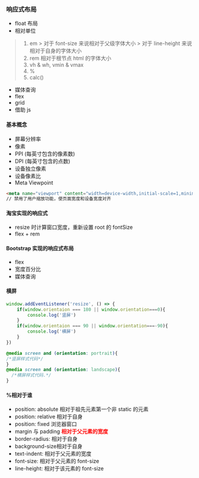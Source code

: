 ### 响应式布局

- float 布局
- 相对单位

> 1. em
	>  对于 font-size 来说相对于父级字体大小
	> 对于 line-height 来说相对于自身的字体大小
> 2. rem 相对于根节点 html 的字体大小
> 3. vh & wh, vmin & vmax
> 4. %
> 5. calc()
- 媒体查询
- flex
- grid
- 借助 js


#### 基本概念
- 屏幕分辨率
- 像素
- PPI (每英寸包含的像素数)
- DPI (每英寸包含的点数)
- 设备独立像素
- 设备像素比
- Meta Viewpoint
 
 ``` html
 <meta name="viewport" content="width=device-width,initial-scale=1,minimum-scale=1,maximum-scale=1,user-scalable=no,viewport-fit=cover">
// 禁用了用户缩放功能，使页面宽度和设备宽度对齐
 ```

 #### 淘宝实现的响应式
- resize 时计算窗口宽度，重新设置 root 的 fontSize 
- flex + rem

#### Bootstrap 实现的响应式布局
- flex
- 宽度百分比
- 媒体查询


#### 横屏
```javascript
window.addEventListener('resize', () => {
	if(window.orientaion === 180 || window.orientation===0){
		console.log('竖屏')
	}
	if(window.orientaion === 90 || window.orientation===-90){
		console.log('横屏')
	}
})
```

```css
@media screen and (orientation: portrait){
/*竖屏样式代码*/
}
@media screen and (orientation: landscape){
  /*横屏样式代码.*/
}
```


#### %相对于谁
- position: absolute 相对于祖先元素第一个非 static 的元素
- position: relative 相对于自身
- position: fixed 浏览器窗口
- margin 与 padding <strong style="color: red">相对于父元素的宽度</strong>
- border-radius: 相对于自身
- background-size相对于自身
- text-indent: 相对于父元素的宽度
- font-size: 相对于父元素的 font-size
- line-height: 相对于该元素的 font-size